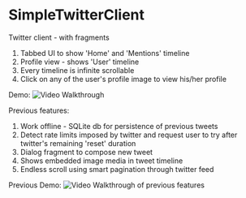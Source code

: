 # SimpleTwitterClient
Twitter client - with fragments

1. Tabbed UI to show 'Home' and 'Mentions' timeline
2. Profile view - shows 'User' timeline
3. Every timeline is infinite scrollable
4. Click on any of the user's profile image to view his/her profile

Demo:
![Video Walkthrough](twitterFragmentsDemo.gif)

Previous features:
1. Work offline - SQLite db for persistence of previous tweets
2. Detect rate limits imposed by twitter and request user to try after twitter's remaining 'reset' duration
3. Dialog fragment to compose new tweet
4. Shows embedded image media in tweet timeline
5. Endless scroll using smart pagination through twitter feed

Previous Demo:
![Video Walkthrough of previous features](twitterDemo.gif)
